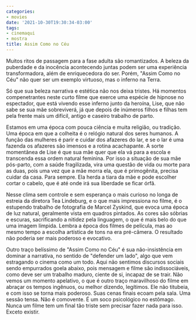 ```yaml
---
categories:
- movies
date: '2021-10-30T19:30:34-03:00'
tags:
- cinemaqui
- mostra
title: Assim Como no Céu
---
```


Muitos ritos de passagem para a fase adulta são romantizados. A beleza da puberdade e da inocência acontecendo juntas podem ser uma experiência transformadora, além de enriquecedora do ser. Porém, "Assim Como no Céu" não quer ser um exemplo virtuoso, mas o inferno na Terra.

Só que sua beleza narrativa e estética não nos deixa tristes. Há momentos compenetrantes neste curto filme que exerce uma espécie de hipnose no espectador, que está vivendo esse inferno junto da heroína, Lise, que não sabe se sua mãe sobreviverá, já que depois de inúmeros filhos e filhas tem pela frente mais um difícil, antigo e caseiro trabalho de parto.

Estamos em uma época com pouca ciência e muita religião, ou tradição. Uma época em que a colheita é o relógio natural dos seres humanos. A função das mulheres é parir e cuidar dos afazeres do lar, e se o lar é uma fazenda os afazeres são imensos e a rotina acachapante. A sorte momentânea de Lise é que sua mãe quer que ela vá para a escola e transcenda essa ordem natural feminina. Por isso a situação de sua mãe pós-parto, com a saúde fragilizada, vira uma questão de vida ou morte para as duas, pois uma vez que a mãe morra ela, que é primogênita, precisa cuidar da casa. Para sempre. Ela herda a tiara da mãe e pode escolher cortar o cabelo, que é até onde irá sua liberdade se ficar órfã.

Nesse clima sem controle e sem esperança o mais curioso no longa de estreia da diretora Tea Lindeburg, e o que mais impressiona no filme, é o estupendo trabalho de fotografia de Marcel Zyskind, que evoca uma época de luz natural, geralmente vista em quadros pintados. As cores são sóbrias e escuras, sacrificando a nitidez pela linguagem, o que é mais belo do que uma imagem límpida. Lembra a época dos filmes de película, mas ao mesmo tempo a escolha artística de tons na era pré-câmera. O resultado não poderia ser mais poderoso e evocativo.

Outro traço belíssimo de "Assim Como no Céu" é sua não-insistência em dominar a narrativa, no sentido de "defender um lado", algo que vem estragando o cinema como um todo. Aqui não sentimos discursos sociais sendo empurrados goela abaixo, pois mensagem e filme são indissociáveis, como deve ser um trabalho maduro, ciente de si, incapaz de se trair. Não vemos um momento apelativo, o que é outro traço maravilhoso do filme em abraçar os tempos ingênuos, ou melhor dizendo, legítimos. Ele não titubeia, e com isso se torna mais poderoso. Suas cenas finais ecoam pela sala. Uma sessão tensa. Não é comovente. É um soco psicológico no estômago. Nunca um filme tem um final tão triste sem precisar fazer nada para isso. Exceto existir.
